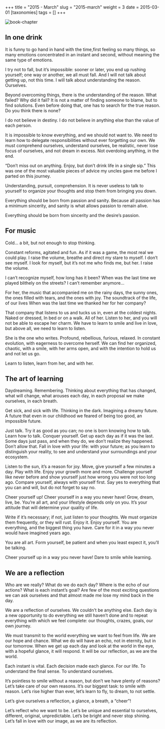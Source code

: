 +++
title = "2015 - March"
slug = "2015-march"
weight = 3
date = 2015-03-01
[taxonomies]
tags = []
+++

![book-chapter](/images/book/oeur/01.jpg)

## In one drink

It is funny to go hand in hand with the time,first feeling so many things, so many emotions concentrated in an instant and second, without meaning the same type of emotions.

I try not to fall, but it’s impossible: sooner or later, you end up rushing yourself; one way or another, we all must fall.
And I will not talk about getting up, not this time. I will talk about understanding the reason. Ourselves.

Beyond overcoming things, there is the understanding of the reason. What failed? Why did it fail? It is not a matter of finding someone to blame, but to find solutions. Even before doing that, one has to search for the true reason. Do you think there is none?

I do not believe in destiny. I do not believe in anything else than the value of each person.

It is impossible to know everything, and we should not want to. We need to learn how to delegate responsibilities without ever forgetting our own.
We must comprehend ourselves, understand ourselves, be realistic, never lose focus of ourselves, and not dream in excess. Not overdoing anything, in the end.

“Don’t miss out on anything. Enjoy, but don’t drink life in a single sip.”
This was one of the most valuable pieces of advice my uncles gave me before I parted on this journey.

Understanding, pursuit, comprehension. It is never useless to talk to yourself to organize your thoughts and stop them from bringing you down.

Everything should be born from passion and sanity. Because all passion has a minimum sincerity, and sanity is what allows passion to remain alive.

Everything should be born from sincerity and the desire’s passion.


## For music

Cold… a bit, but not enough to stop thinking.

Constant reforms, agitated and fun. As if it was a game, the most real we could play. I raise the volume, breathe and direct my stare to myself. I don’t see myself. I look for myself, but it’s not me who finds me, but her. I raise the volume.

I can’t recognize myself, how long has it been? When was the last time we played blithely on the streets? I can’t remember anymore…

For her, the music that accompanied me on the rainy days, the sunny ones, the ones filled with tears, and the ones with joy. The soundtrack of the life, of our lives
When was the last time we thanked her for her company?

That company that listens to us and tucks us in, even at the coldest nights. Naked or dressed, In bed or on a walk. All of her.
Listen to her, and you will not be able to escape her charm. We have to learn to smile and live in love, but above all, we need to learn to listen.

She is the one who writes. Profound, rebellious, furious, relaxed. In constant evolution, with eagerness to overcome herself. We can find her organized, chaotic, with a smile, with her arms open, and with the intention to hold us and not let us go.

Learn to listen, learn from her, and with her.


## The art of learning

Daydreaming. Remembering. Thinking about everything that has changed, what will change, what arouses each day, in each proposal we make ourselves, in each breath.

Get sick, and sick with life. Thinking in the dark. Imagining a dreamy future. A future that even in our childhood we feared of being too good, an impossible future.

Just talk. Try it as good as you can; no one is born knowing how to talk. Learn how to talk. Conquer yourself. Get up each day as if it was the last. Some days just pass, and when they do, we don’t realize they happened. Don’t allow that. Fall in love with your life: with your future; as you learn to distinguish your reality, to see and understand your surroundings and your ecosystem.

Listen to the sun, it’s a reason for joy. Move, give yourself a few minutes a day. Play with life. Enjoy your growth more and more. Challenge yourself like never before and show yourself just how wrong you were not too long ago. Compare yourself, always with yourself first. Say yes to everything that you can and will, but do not forget to say no.

Cheer yourself up! Cheer yourself in a way you never have! Grow, dream, live, be. You’re all art, and your lifestyle depends only on you. It’s your attitude that will determine your quality of life.

Write if it’s necessary; if not, just listen to your thoughts. We must organize them frequently, or they will rust. Enjoy it. Enjoy yourself. You are everything, and the biggest thing you have. Care for it in a way you never would have imagined years ago.

You are all art. Form yourself, be patient and when you least expect it, you’ll be talking.

Cheer yourself up in a way you never have! Dare to smile while learning.


## We are a reflection

Who are we really? What do we do each day? Where is the echo of our actions? What is each instant’s goal? Are few of the most exciting questions we can ask ourselves and that almost made me lose my mind back in the day.

We are a reflection of ourselves. We couldn't be anything else. Each day is a new opportunity to do everything we still haven’t done and to repeat everything with which we feel complete: our thoughts, crazes, goals, our own journey.

We must transmit to the world everything we want to feel from life. We are our hope and chance. What we do will have an echo, not in eternity, but in our tomorrow.
When we get up each day and look at the world in the eye, with a hopeful glance, it will respond. It will be our reflection, as we are the world.

Each instant is vital. Each decision made each glance. For our life. To understand the final sense. To understand ourselves.

It’s pointless to smile without a reason, but don’t we have plenty of reasons? Let’s take care of our own reasons. It’s our biggest task: to smile with reason. Let’s rise higher than ever, let’s learn to fly, to dream, to not settle.

Let’s give ourselves a reflection, a glance, a breath, a “cheer”!

Let’s reflect who we want to be. Let’s be unique and essential to ourselves, different, original, unpredictable.
Let’s be bright and never stop shining. Let’s fall in love with our image, as we are its reflection.
